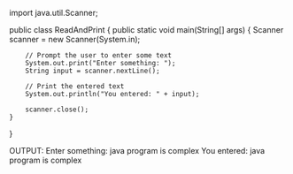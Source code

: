 import java.util.Scanner;

public class ReadAndPrint {
    public static void main(String[] args) {
        Scanner scanner = new Scanner(System.in);

        // Prompt the user to enter some text
        System.out.print("Enter something: ");
        String input = scanner.nextLine();

        // Print the entered text
        System.out.println("You entered: " + input);

        scanner.close();
    }
}


 
OUTPUT: 
Enter something: java program is complex
You entered: java program is complex
